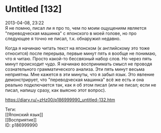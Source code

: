 Untitled [132]
===============

   
 2013-04-08, 23:22   
  Я не помню, писал ли я про то, чем по моим ощущениям является "переводческая машинка" с японского в моей голове, но про следующее я точно не писал, т.к. обнаружил недавно.   
   
 Когда я начинаю читать текст на японском (к английскому это тоже относится) после перерыва, первые минут пять я вообще не понимаю, что я читаю. Просто какой-то бессвязный набор слов. Но через пять минут происходит чудо. Я начинаю воспринимать смысл не проводя сознательного грамматического анализа. Эти пять минут весьма неприятны. Мне кажется в эти минуты, что я забыл язык. Это явление демонстрирует, что "переводческая машинка" всё же есть и она реально подключается так, как я об этом писал (или не писал; если не писал, напишу сразу, как выясню этот вопрос).   
    
 <https://diary.ru/~zHz00/p186999990_untitled-132.htm>   
   
 Теги:   
 [[Японский язык]]   
 [[Восприятие]]   
 ID: p186999990